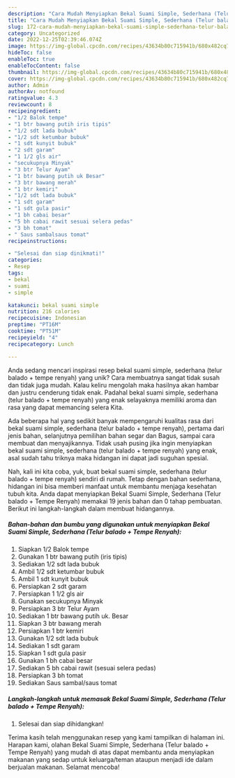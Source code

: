 ```yaml
---
description: "Cara Mudah Menyiapkan Bekal Suami Simple, Sederhana (Telur balado + Tempe Renyah) yang Lezat"
title: "Cara Mudah Menyiapkan Bekal Suami Simple, Sederhana (Telur balado + Tempe Renyah) yang Lezat"
slug: 172-cara-mudah-menyiapkan-bekal-suami-simple-sederhana-telur-balado-tempe-renyah-yang-lezat
category: Uncategorized
date: 2022-12-25T02:39:46.074Z
image: https://img-global.cpcdn.com/recipes/43634b80c715941b/680x482cq70/bekal-suami-simple-sederhana-telur-balado-tempe-renyah-foto-resep-utama.jpg
hideToc: false
enableToc: true
enableTocContent: false
thumbnail: https://img-global.cpcdn.com/recipes/43634b80c715941b/680x482cq70/bekal-suami-simple-sederhana-telur-balado-tempe-renyah-foto-resep-utama.jpg
cover: https://img-global.cpcdn.com/recipes/43634b80c715941b/680x482cq70/bekal-suami-simple-sederhana-telur-balado-tempe-renyah-foto-resep-utama.jpg
author: Admin
authorAv: notfound
ratingvalue: 4.3
reviewcount: 8
recipeingredient:
- "1/2 Balok tempe"
- "1 btr bawang putih iris tipis"
- "1/2 sdt lada bubuk"
- "1/2 sdt ketumbar bubuk"
- "1 sdt kunyit bubuk"
- "2 sdt garam"
- "1 1/2 gls air"
- "secukupnya Minyak"
- "3 btr Telur Ayam"
- "1 btr bawang putih uk Besar"
- "3 btr bawang merah"
- "1 btr kemiri"
- "1/2 sdt lada bubuk"
- "1 sdt garam"
- "1 sdt gula pasir"
- "1 bh cabai besar"
- "5 bh cabai rawit sesuai selera pedas"
- "3 bh tomat"
- " Saus sambalsaus tomat"
recipeinstructions:

- "Selesai dan siap dinikmati!"
categories:
- Resep
tags:
- bekal
- suami
- simple

katakunci: bekal suami simple 
nutrition: 216 calories
recipecuisine: Indonesian
preptime: "PT16M"
cooktime: "PT51M"
recipeyield: "4"
recipecategory: Lunch

---
```





Anda sedang mencari inspirasi resep bekal suami simple, sederhana (telur balado + tempe renyah) yang unik? Cara membuatnya sangat tidak susah dan tidak juga mudah. Kalau keliru mengolah maka hasilnya akan hambar dan justru cenderung tidak enak. Padahal bekal suami simple, sederhana (telur balado + tempe renyah) yang enak selayaknya memiliki aroma dan rasa yang dapat memancing selera Kita.





Ada beberapa hal yang sedikit banyak mempengaruhi kualitas rasa dari bekal suami simple, sederhana (telur balado + tempe renyah), pertama dari jenis bahan, selanjutnya pemilihan bahan segar dan Bagus, sampai cara membuat dan menyajikannya. Tidak usah pusing jika ingin menyiapkan bekal suami simple, sederhana (telur balado + tempe renyah) yang enak,      asal sudah tahu triknya maka hidangan ini dapat jadi suguhan spesial.





















Nah, kali ini kita coba, yuk, buat bekal suami simple, sederhana (telur balado + tempe renyah) sendiri di rumah. Tetap dengan bahan sederhana, hidangan ini bisa memberi manfaat untuk membantu menjaga kesehatan tubuh kita. Anda dapat menyiapkan Bekal Suami Simple, Sederhana (Telur balado + Tempe Renyah) memakai 19 jenis bahan dan 0 tahap pembuatan. Berikut ini langkah-langkah dalam membuat hidangannya.

<!--inarticleads1-->

##### Bahan-bahan dan bumbu yang digunakan untuk menyiapkan Bekal Suami Simple, Sederhana (Telur balado + Tempe Renyah):

1. Siapkan 1/2 Balok tempe
1. Gunakan 1 btr bawang putih (iris tipis)
1. Sediakan 1/2 sdt lada bubuk
1. Ambil 1/2 sdt ketumbar bubuk
1. Ambil 1 sdt kunyit bubuk
1. Persiapkan 2 sdt garam
1. Persiapkan 1 1/2 gls air
1. Gunakan secukupnya Minyak
1. Persiapkan 3 btr Telur Ayam
1. Sediakan 1 btr bawang putih uk. Besar
1. Siapkan 3 btr bawang merah
1. Persiapkan 1 btr kemiri
1. Gunakan 1/2 sdt lada bubuk
1. Sediakan 1 sdt garam
1. Siapkan 1 sdt gula pasir
1. Gunakan 1 bh cabai besar
1. Sediakan 5 bh cabai rawit (sesuai selera pedas)
1. Persiapkan 3 bh tomat
1. Sediakan  Saus sambal/saus tomat




<!--inarticleads2-->

##### Langkah-langkah untuk memasak Bekal Suami Simple, Sederhana (Telur balado + Tempe Renyah):


1. Selesai dan siap dihidangkan!



Terima kasih telah menggunakan resep yang kami tampilkan di halaman ini. Harapan kami, olahan Bekal Suami Simple, Sederhana (Telur balado + Tempe Renyah) yang mudah di atas dapat membantu anda menyiapkan makanan yang sedap untuk keluarga/teman ataupun menjadi ide dalam berjualan makanan. Selamat mencoba!
